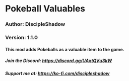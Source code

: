 # Pokeball Valuables
### Author: DiscipleShadow
### Version: 1.1.0

#### This mod adds Pokeballs as a valuable item to the game.

##### Join the Discord: https://discord.gg/UAxtQVu3kW
##### Support me at: https://ko-fi.com/discipleshadow
